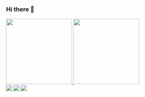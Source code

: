### Hi there 👋

<!--
**arrudax/arrudax** is a ✨ _special_ ✨ repository because its `README.md` (this file) appears on your GitHub profile.

Here are some ideas to get you started:

- 🔭 I’m currently working on ...
- 🌱 I’m currently learning ...
- 👯 I’m looking to collaborate on ...
- 🤔 I’m looking for help with ...
- 💬 Ask me about ...
- 📫 How to reach me: ...
- 😄 Pronouns: ...
- ⚡ Fun fact: ...
-->

<div>
<a href="https://github.com/arrudax">
<img height="180em" src="https://github-readme-stats.vercel.app/api/top-langs/?username=arrudax&layout=compact&langs_count=7&theme=dracula"/>
<img height="180em" src="https://github-readme-stats.vercel.app/api?username=arrudax&show_icons=true&theme=dracula&include_all_commits=true&count_private=true"/>
</div>

<div>
<a href="https://instagram.com/otonytattoo" target="_blank"><img src="https://img.shields.io/badge/-Instagram-%23E4405F?style=for-the-badge&logo=instagram&logoColor=white" /></a>
<a href = "mailto:marcoantonioarrudadasilva@gmail.com" target="_blank"><img src="https://img.shields.io/badge/Gmail-D14836?style=for-the-badge&logo=gmail&logoColor=white" /></a>
<a href="https://www.linkedin.com/in/arrudax" target="_blank"><img src="https://img.shields.io/badge/-LinkedIn-%230077B5?style=for-the-badge&logo=linkedin&logoColor=white"/></a>   
</div>

<div>
<div align="center"> 
  <a href = "https://nadei.42sp.org.br/%22%3E<img align="center" alt="Marco-participante da piscina" height="100rem" width="100rem" src="https://nadei.42sp.org.br/img/InsigneaP3.png" target="_blank"></a> 
</div>
</div>
